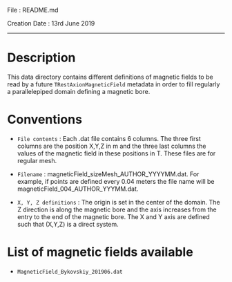 
File : README.md

Creation Date : 13rd June 2019

---

Description
===========

This data directory contains different definitions of magnetic fields to be read by a future `TRestAxionMagneticField` metadata in order to fill regularly a parallelepiped domain defining a magnetic bore.


Conventions
===========

- `File contents` : Each .dat file contains 6 columns. The three first columns are the position X,Y,Z in m and the three last columns the values of the magnetic field in these positions in T. These files are for regular mesh.

- `Filename` : magneticField_sizeMesh_AUTHOR_YYYYMM.dat. For example, if points are defined every 0.04 meters the file name will be magneticField_004_AUTHOR_YYYMM.dat.

- `X, Y, Z definitions` : The origin is set in the center of the domain. The Z direction is along the magnetic bore and the axis increases from the entry to the end of the magnetic bore. The X and Y axis are defined such that (X,Y,Z) is a direct system.


List of magnetic fields available 
=================================

- `MagneticField_Bykovskiy_201906.dat` 
